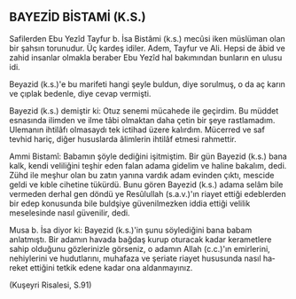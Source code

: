 ## BAYEZİD BİSTAMİ (K.S.)

Safilerden Ebu Yezîd Tayfur b. İsa Bistâmi (k.s.) mecûsi iken müslüman olan bir şahsın toru­nudur. Üç kardeş idiler. Adem, Tayfur ve Ali. Hepsi de âbid ve zahid insanlar olmakla beraber Ebu Yezîd hal bakımından bunların en ulusu idi.

Beyazid (k.s.)'e bu marifeti hangi şeyle buldun, diye sorulmuş, o da aç karın ve çıplak bedenle, di­ye cevap vermişti.

Bayezid (k.s.) demiştir ki: Otuz senemi mücahede ile geçirdim. Bu müddet esnasında ilimden ve ilme tâbi olmaktan daha çetin bir şeye rastla­madım. Ulemanın ihtilâfı olmasaydı tek ictihad üzere kalırdım. Mücerred ve saf tevhid hariç, di­ğer hususlarda âlimlerin ihtilâf etmesi rahmettir.

Ammi Bistamî: Babamın şöyle dediğini işitmiştim. Bir gün Bayezid (k.s.) bana kalk, kendi ve­liliğini teşhir eden falan adama gidelim ve haline bakalım, dedi. Zühd ile meşhur olan bu zatın ya­nına vardık adam evinden çıktı, mescide geldi ve kıble cihetine tükürdü. Bunu gören Bayezid (k.s.) adama selâm bile vermeden derhal gen döndü ye Resûlullah (s.a.v.)'ın riayet ettiği edeblerden bir edep konusunda bile buldşiye güvenilmezken id­dia ettiği velilik meselesinde nasıl güvenilir, dedi.

Musa b. İsa diyor ki: Bayezid (k.s.)'in şunu söylediğini bana babam anlatmıştı. Bir adamın ha­vada bağdaş kurup oturacak kadar kerametlere sahip olduğunu gözlerinizle görseniz, o adamın Allah (c.c.)'ın emirlerini, nehiylerini ve hudutları­nı, muhafaza ve şeriate riayet hususunda nasıl ha­reket ettiğini tetkik edene kadar ona aldanmayı­nız.

(Kuşeyri Risalesi, S.91)
